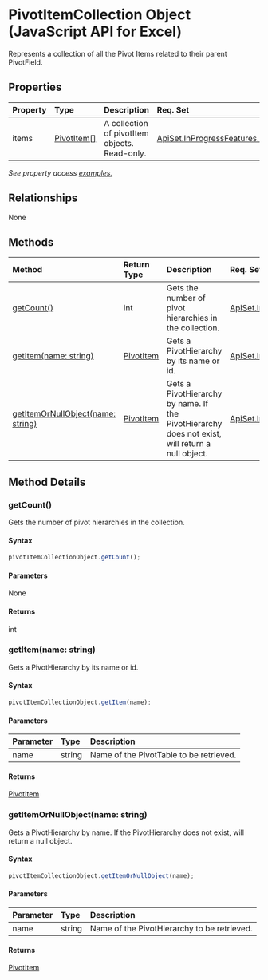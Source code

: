 # PivotItemCollection Object (JavaScript API for Excel)

Represents a collection of all the Pivot Items related to their parent PivotField.

## Properties

| Property	   | Type	|Description| Req. Set|
|:---------------|:--------|:----------|:----|
|items|[PivotItem[]](pivotitem.md)|A collection of pivotItem objects. Read-only.|[ApiSet.InProgressFeatures.PivotSharedApis](../requirement-sets/excel-api-requirement-sets.md)|

_See property access [examples.](#property-access-examples)_

## Relationships
None


## Methods

| Method		   | Return Type	|Description| Req. Set|
|:---------------|:--------|:----------|:----|
|[getCount()](#getcount)|int|Gets the number of pivot hierarchies in the collection.|[ApiSet.InProgressFeatures.PivotSharedApis](../requirement-sets/excel-api-requirement-sets.md)|
|[getItem(name: string)](#getitemname-string)|[PivotItem](pivotitem.md)|Gets a PivotHierarchy by its name or id.|[ApiSet.InProgressFeatures.PivotSharedApis](../requirement-sets/excel-api-requirement-sets.md)|
|[getItemOrNullObject(name: string)](#getitemornullobjectname-string)|[PivotItem](pivotitem.md)|Gets a PivotHierarchy by name. If the PivotHierarchy does not exist, will return a null object.|[ApiSet.InProgressFeatures.PivotSharedApis](../requirement-sets/excel-api-requirement-sets.md)|

## Method Details


### getCount()
Gets the number of pivot hierarchies in the collection.

#### Syntax
```js
pivotItemCollectionObject.getCount();
```

#### Parameters
None

#### Returns
int

### getItem(name: string)
Gets a PivotHierarchy by its name or id.

#### Syntax
```js
pivotItemCollectionObject.getItem(name);
```

#### Parameters
| Parameter	   | Type	|Description|
|:---------------|:--------|:----------|
|name|string|Name of the PivotTable to be retrieved.|

#### Returns
[PivotItem](pivotitem.md)

### getItemOrNullObject(name: string)
Gets a PivotHierarchy by name. If the PivotHierarchy does not exist, will return a null object.

#### Syntax
```js
pivotItemCollectionObject.getItemOrNullObject(name);
```

#### Parameters
| Parameter	   | Type	|Description|
|:---------------|:--------|:----------|
|name|string|Name of the PivotHierarchy to be retrieved.|

#### Returns
[PivotItem](pivotitem.md)

